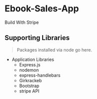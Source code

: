 # Ebook-Sales-App
Build With Stripe 

## Supporting Libraries

> Packages installed via node go here.

* Application Libraries
  * Express.js 
  * nodemon
  * express-handlebars
  * Girkrackeb
  * Bootstrap 
  * stripe API
  
  
